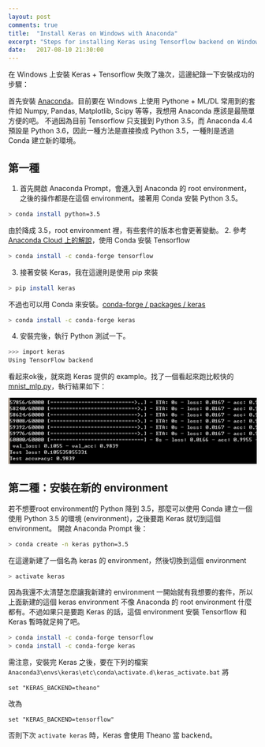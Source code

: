 ```yaml
---
layout: post
comments: true
title:  "Install Keras on Windows with Anaconda"
excerpt: "Steps for installing Keras using Tensorflow backend on Windows with Anaconda 4.4"
date:   2017-08-10 21:30:00
---
```


在 Windows 上安裝 Keras + Tensorflow 失敗了幾次，這邊紀錄一下安裝成功的步驟：

首先安裝 [Anaconda](https://www.continuum.io/downloads)。目前要在 Windows 上使用 Pythone + ML/DL 常用到的套件如 Numpy, Pandas, Matplotlib, Scipy 等等，我想用 Anaconda 應該是最簡單方便的吧。
不過因為目前 Tensorflow 只支援到 Python 3.5，而 Anaconda 4.4 預設是 Python 3.6，因此一種方法是直接換成 Python 3.5，一種則是透過 Conda 建立新的環境。

## 第一種 

1. 首先開啟 Anaconda Prompt，會進入到 Anaconda 的 root environment，之後的操作都是在這個 environment。接著用 Conda 安裝 Python 3.5。
```bash
> conda install python=3.5
```
由於降成 3.5，root environment 裡，有些套件的版本也會更著變動。
2. 參考 [Anaconda Cloud 上的解說](https://anaconda.org/conda-forge/tensorflow)，使用 Conda 安裝 Tensorflow
```bash
> conda install -c conda-forge tensorflow 
```
3. 接著安裝 Keras，我在這邊則是使用 pip 來裝
```bash
> pip install keras
```
不過也可以用 Conda 來安裝。[conda-forge / packages / keras ](https://anaconda.org/conda-forge/keras)
```bash
> conda install -c conda-forge keras
```
4. 安裝完後，執行 Python 測試一下。
```bash
>>> import keras
Using TensorFlow backend
```
看起來ok後，就來跑 Keras 提供的 example。找了一個看起來跑比較快的 [mnist_mlp.py](https://github.com/fchollet/keras/blob/master/examples/mnist_mlp.py)，執行結果如下：
<div style="text-align:center;"><img src="/assets/2017-08-10_210936.png"></div>

## 第二種：安裝在新的 environment 

若不想要root environment的 Python 降到 3.5，那麼可以使用 Conda 建立一個使用 Python 3.5 的環境 (environment)，之後要跑 Keras 就切到這個 environment。
開啟 Anaconda Prompt 後：
```bash
> conda create -n keras python=3.5
```
在這邊新建了一個名為 keras 的 environment，然後切換到這個 environment
```bash
> activate keras
```
因為我還不太清楚怎麼讓我新建的 environment 一開始就有我想要的套件，所以上面新建的這個 keras environment 不像 Anaconda 的 root environment 什麼都有。不過如果只是要跑 Keras 的話，這個 environment 安裝 Tensorflow 和 Keras 暫時就足夠了吧。
```bash
> conda install -c conda-forge tensorflow 
> conda install -c conda-forge keras
```
需注意，安裝完 Keras 之後，要在下列的檔案
`Anaconda3\envs\keras\etc\conda\activate.d\keras_activate.bat`
將
```
set "KERAS_BACKEND=theano"
```
改為
```
set "KERAS_BACKEND=tensorflow"
```
否則下次 `activate keras` 時，Keras 會使用 Theano 當 backend。